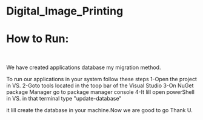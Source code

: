 # Digital_Image_Printing
<h1>How to Run:</h1><br>
<p>We have created applications database my migration method.

To run our applications in your system follow these steps
1-Open the project in VS.
2-Goto tools located in the toop bar of the Visual Studio
3-On NuGet package Manager go to package manager console
4-It lill open powerShell in VS. in that terminal type "update-database"

it lill create the database in your machine.Now we are good to go Thank U.</p>

